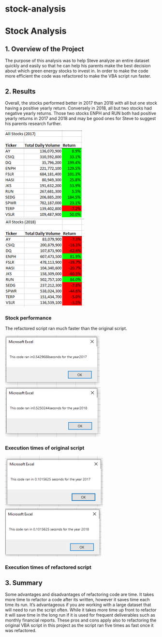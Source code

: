 # stock-analysis
# Stock Analysis
## 1. Overview of the Project
The purpose of this analysis was to help Steve analyze an entire dataset quickly and easily so that he can help his parents make the best decision about which green energy stocks to invest in. In order to make the code more efficient the code was refactored to make the VBA script run faster. 
## 2. Results
Overall, the stocks performed better in 2017 than 2018 with all but one stock having a positive yearly return. Conversely in 2018, all but two stocks had negative yearly returns. Those two stocks ENPH and RUN both had positive yearly returns in 2017 and 2018 and may be good ones for Steve to suggest his parents research further.

![alt text](https://github.com/kmfriesen/stock-analysis/blob/main/Stock%20Performance%20in%202017.PNG)
![alt text](https://github.com/kmfriesen/stock-analysis/blob/main/Stock%20Performance%20in%202018.PNG)
### Stock performance 

The refactored script ran much faster than the original script. 

![alt text](https://github.com/kmfriesen/stock-analysis/blob/main/Execution%20time%20of%20original%20script%202017.PNG)
![alt text](https://github.com/kmfriesen/stock-analysis/blob/main/Execution%20time%20of%20original%20script%202018.PNG)
### Execution times of original script
![alt text](https://github.com/kmfriesen/stock-analysis/blob/main/VBA_Challenge_2017.PNG)
![alt text](https://github.com/kmfriesen/stock-analysis/blob/main/VBA_Challenge_2018.PNG)
### Execution times of refactored script
## 3. Summary
Some advantages and disadvantages of refactoring code are time. It takes more time to refactor a code after its written, however it saves time each time its run. It’s advantageous if you are working with a large dataset that will need to run the script often. While it takes more time up front to refactor it will save time in the long run if it is used for frequent deliverables such as monthly financial reports. These pros and cons apply also to refactoring the original VBA script in this project as the script ran five times as fast once it was refactored. 

